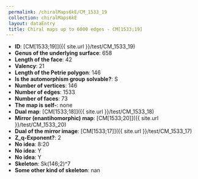 ```yaml
--- 
 permalink: /chiralMaps6kE/CM_1533_19 
 collection: chiralMaps6kE
 layout: dataEntry
 title: Chiral maps up to 6000 edges - CM[1533;19]
---
```


- **ID**: [CM[1533;19]]({{ site.url }}/test/CM_1533_19)
- **Genus of the underlying surface**: 658
- **Length of the face**: 42
- **Valency**: 21
- **Length of the Petrie polygon**: 146
- **Is the automorphism group solvable?**: S
- **Number of vertices**: 146
- **Number of edges**: 1533
- **Number of faces**: 73
- **The map is self-**: none
- **Dual map**: [CM[1533;18]]({{ site.url }}/test/CM_1533_18)
- **Mirror (enantihomorphic) map**: [CM[1533;20]]({{ site.url }}/test/CM_1533_20)
- **Dual of the mirror image**: [CM[1533;17]]({{ site.url }}/test/CM_1533_17)
- **Z_q-Exponent?**: 2
- **No idea**:  8:20
- **No idea**: Y
- **No idea**: Y
- **Skeleton**: Sk(146;2)^7
- **Some other kind of skeleton**: nan
